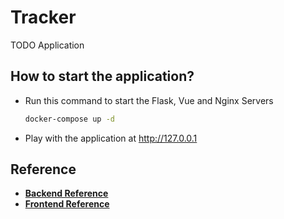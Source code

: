 # Tracker
TODO Application

## How to start the application?
- Run this command to start the Flask, Vue and Nginx Servers
  ```bash
  docker-compose up -d
  ```
- Play with the application at http://127.0.0.1

## Reference
- **[Backend Reference]**
- **[Frontend Reference]**

[Backend Reference]: tracker_api/README.md
[Frontend Reference]: tracker_webui/README.md
